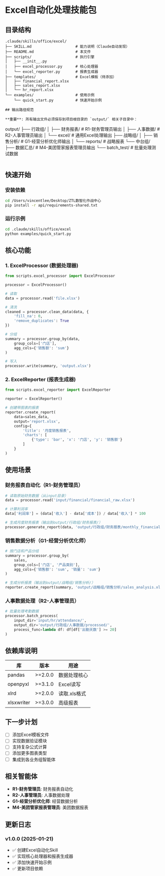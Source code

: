# Excel自动化处理技能包

## 目录结构

```
.claude/skills/office/excel/
├── SKILL.md                    # 能力说明（Claude自动发现）
├── README.md                   # 本文件
├── scripts/                    # 执行引擎
│   ├── __init__.py
│   ├── excel_processor.py      # 核心处理器
│   └── excel_reporter.py       # 报表生成器
├── templates/                  # Excel模板（待添加）
│   ├── financial_report.xlsx
│   ├── sales_report.xlsx
│   └── hr_report.xlsx
└── examples/                   # 使用示例
    └── quick_start.py          # 快速开始示例

## 输出路径规范

**重要**: 所有输出文件必须保存到项目根目录的 `output/` 相关子目录中：

```
output/
├── 行政组/
│   ├── 财务报表/              # R1-财务管理员输出
│   ├── 人事数据/              # R2-人事管理员输出
│   └── excel/                 # 通用Excel处理输出
├── 战略组/
│   ├── 销售分析/              # G1-经营分析优化师输出
│   └── reports/               # 战略报表
└── 中台组/
    ├── 数据汇总/              # M4-美团管家报表管理员输出
    └── batch_test/            # 批量处理测试数据
```
```

## 快速开始

### 安装依赖

```bash
cd /Users/vincentlee/Desktop/ZTL数智化作战中心
pip install -r api/requirements-shared.txt
```

### 运行示例

```bash
cd .claude/skills/office/excel
python examples/quick_start.py
```

## 核心功能

### 1. ExcelProcessor (数据处理器)

```python
from scripts.excel_processor import ExcelProcessor

processor = ExcelProcessor()

# 读取
data = processor.read('file.xlsx')

# 清洗
cleaned = processor.clean_data(data, {
    'fill_na': 0,
    'remove_duplicates': True
})

# 分组
summary = processor.group_by(data,
    group_cols=['门店'],
    agg_cols={'销售额': 'sum'}
)

# 写入
processor.write(summary, 'output.xlsx')
```

### 2. ExcelReporter (报表生成器)

```python
from scripts.excel_reporter import ExcelReporter

reporter = ExcelReporter()

# 创建带图表的报表
reporter.create_report(
    data=sales_data,
    output='report.xlsx',
    config={
        'title': '月度销售报表',
        'charts': [
            {'type': 'bar', 'x': '门店', 'y': '销售额'}
        ]
    }
)
```

## 使用场景

### 财务报表自动化（R1-财务管理员）
```python
# 读取原始财务数据（从input目录）
data = processor.read('input/financial/financial_raw.xlsx')

# 计算利润率
data['利润率'] = (data['收入'] - data['成本']) / data['收入'] * 100

# 生成月度财务报表（输出到output/行政组/财务报表/）
processor.generate_report(data, 'output/行政组/财务报表/monthly_financial.xlsx')
```

### 销售数据分析（G1-经营分析优化师）
```python
# 按门店和产品分组
summary = processor.group_by(
    sales,
    group_cols=['门店', '产品类别'],
    agg_cols={'销售额': 'sum', '销量': 'sum'}
)

# 生成分析报表（输出到output/战略组/销售分析/）
reporter.create_report(summary, 'output/战略组/销售分析/sales_analysis.xlsx')
```

### 人事数据处理（R2-人事管理员）
```python
# 批量处理考勤数据
processor.batch_process(
    input_dir='input/hr/attendance/',
    output_dir='output/行政组/人事数据/processed/',
    process_func=lambda df: df[df['出勤天数'] >= 20]
)
```

## 依赖库说明

| 库 | 版本 | 用途 |
|---|------|------|
| pandas | >=2.0.0 | 数据处理核心 |
| openpyxl | >=3.1.0 | Excel读写 |
| xlrd | >=2.0.0 | 读取.xls格式 |
| xlsxwriter | >=3.0.0 | 高级报表 |

## 下一步计划

- [ ] 添加Excel模板文件
- [ ] 实现数据验证模块
- [ ] 支持复杂公式计算
- [ ] 添加更多图表类型
- [ ] 集成到各业务组智能体

## 相关智能体

- **R1-财务管理员**: 财务报表自动化
- **R2-人事管理员**: 人事数据处理
- **G1-经营分析优化师**: 经营数据分析
- **M4-美团管家报表管理员**: 美团数据报表

## 更新日志

### v1.0.0 (2025-01-21)
- ✅ 创建Excel自动化Skill
- ✅ 实现核心处理器和报表生成器
- ✅ 添加快速开始示例
- ✅ 更新项目依赖
